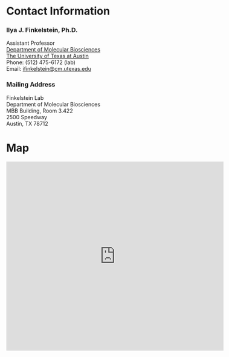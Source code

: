 # Contact Information

### Ilya J. Finkelstein, Ph.D.

Assistant Professor  
[Department of Molecular Biosciences](https://molecularbiosci.utexas.edu/)  
[The University of Texas at Austin](https://www.utexas.edu/)  
Phone: (512) 475-6172 (lab)  
Email: [ifinkelstein@cm.utexas.edu](mailto:ifinkelstein@cm.utexas.edu)  

### Mailing Address

Finkelstein Lab  
Department of Molecular Biosciences  
MBB Building, Room 3.422  
2500 Speedway  
Austin, TX 78712   	

# Map

<iframe scrolling="no" marginheight="0" marginwidth="0" src="http://maps.google.com/maps?f=q&amp;source=s_q&amp;hl=en&amp;geocode=&amp;q=2500+Speedway++Austin,+TX+78712&amp;aq=&amp;sll=30.319199,-97.748337&amp;sspn=0.262579,0.501938&amp;ie=UTF8&amp;hq=&amp;hnear=2500+Speedway,+Austin,+Texas+78712&amp;t=m&amp;z=14&amp;ll=30.28821,-97.736949&amp;output=embed" width="575" height="500" frameborder="0"></iframe>
